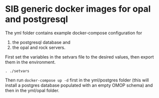 # SIB generic docker images for opal and postgresql

The yml folder contains example docker-compose configuration for 
1) the postgresql database and
2) the opal and rock servers.


First set the variables in the setvars file to the desired values, then export them in the environment.

<code>. ./setvars</code>

Then run <code>docker-compose up -d</code> first in the yml/postgres folder (this will install a postgres database populated with an empty OMOP schema) and then in the yml/opal folder.
